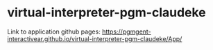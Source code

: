 # virtual-interpreter-pgm-claudeke

Link to application github pages: 
https://pgmgent-interactivear.github.io/virtual-interpreter-pgm-claudeke/App/ 


